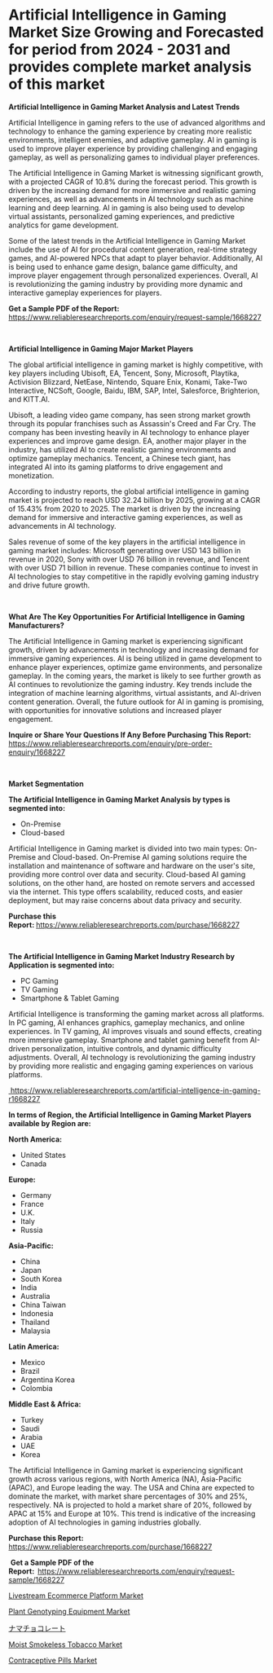 <p><h1>Artificial Intelligence in Gaming Market Size Growing and Forecasted for period from 2024 - 2031 and provides complete market analysis of this market</h1></p><p><strong>Artificial Intelligence in Gaming Market Analysis and Latest Trends</strong></p>
<p><p>Artificial Intelligence in gaming refers to the use of advanced algorithms and technology to enhance the gaming experience by creating more realistic environments, intelligent enemies, and adaptive gameplay. AI in gaming is used to improve player experience by providing challenging and engaging gameplay, as well as personalizing games to individual player preferences.</p><p>The Artificial Intelligence in Gaming Market is witnessing significant growth, with a projected CAGR of 10.8% during the forecast period. This growth is driven by the increasing demand for more immersive and realistic gaming experiences, as well as advancements in AI technology such as machine learning and deep learning. AI in gaming is also being used to develop virtual assistants, personalized gaming experiences, and predictive analytics for game development.</p><p>Some of the latest trends in the Artificial Intelligence in Gaming Market include the use of AI for procedural content generation, real-time strategy games, and AI-powered NPCs that adapt to player behavior. Additionally, AI is being used to enhance game design, balance game difficulty, and improve player engagement through personalized experiences. Overall, AI is revolutionizing the gaming industry by providing more dynamic and interactive gameplay experiences for players.</p></p>
<p><strong>Get a Sample PDF of the Report:&nbsp;</strong> <a href="https://www.reliableresearchreports.com/enquiry/request-sample/1668227">https://www.reliableresearchreports.com/enquiry/request-sample/1668227</a></p>
<p>&nbsp;</p>
<p><strong>Artificial Intelligence in Gaming Major Market Players</strong></p>
<p><p>The global artificial intelligence in gaming market is highly competitive, with key players including Ubisoft, EA, Tencent, Sony, Microsoft, Playtika, Activision Blizzard, NetEase, Nintendo, Square Enix, Konami, Take-Two Interactive, NCSoft, Google, Baidu, IBM, SAP, Intel, Salesforce, Brighterion, and KITT.AI. </p><p>Ubisoft, a leading video game company, has seen strong market growth through its popular franchises such as Assassin's Creed and Far Cry. The company has been investing heavily in AI technology to enhance player experiences and improve game design. EA, another major player in the industry, has utilized AI to create realistic gaming environments and optimize gameplay mechanics. Tencent, a Chinese tech giant, has integrated AI into its gaming platforms to drive engagement and monetization.</p><p>According to industry reports, the global artificial intelligence in gaming market is projected to reach USD 32.24 billion by 2025, growing at a CAGR of 15.43% from 2020 to 2025. The market is driven by the increasing demand for immersive and interactive gaming experiences, as well as advancements in AI technology.</p><p>Sales revenue of some of the key players in the artificial intelligence in gaming market includes: Microsoft generating over USD 143 billion in revenue in 2020, Sony with over USD 76 billion in revenue, and Tencent with over USD 71 billion in revenue. These companies continue to invest in AI technologies to stay competitive in the rapidly evolving gaming industry and drive future growth.</p></p>
<p>&nbsp;</p>
<p><strong>What Are The Key Opportunities For Artificial Intelligence in Gaming Manufacturers?</strong></p>
<p><p>The Artificial Intelligence in Gaming market is experiencing significant growth, driven by advancements in technology and increasing demand for immersive gaming experiences. AI is being utilized in game development to enhance player experiences, optimize game environments, and personalize gameplay. In the coming years, the market is likely to see further growth as AI continues to revolutionize the gaming industry. Key trends include the integration of machine learning algorithms, virtual assistants, and AI-driven content generation. Overall, the future outlook for AI in gaming is promising, with opportunities for innovative solutions and increased player engagement.</p></p>
<p><strong>Inquire or Share Your Questions If Any Before Purchasing This Report:</strong> <a href="https://www.reliableresearchreports.com/enquiry/pre-order-enquiry/1668227">https://www.reliableresearchreports.com/enquiry/pre-order-enquiry/1668227</a></p>
<p>&nbsp;</p>
<p><strong>Market Segmentation</strong></p>
<p><strong>The Artificial Intelligence in Gaming Market Analysis by types is segmented into:</strong></p>
<p><ul><li>On-Premise</li><li>Cloud-based</li></ul></p>
<p><p>Artificial Intelligence in Gaming market is divided into two main types: On-Premise and Cloud-based. On-Premise AI gaming solutions require the installation and maintenance of software and hardware on the user's site, providing more control over data and security. Cloud-based AI gaming solutions, on the other hand, are hosted on remote servers and accessed via the internet. This type offers scalability, reduced costs, and easier deployment, but may raise concerns about data privacy and security.</p></p>
<p><strong>Purchase this Report:&nbsp;</strong><a href="https://www.reliableresearchreports.com/purchase/1668227">https://www.reliableresearchreports.com/purchase/1668227</a></p>
<p>&nbsp;</p>
<p><strong>The Artificial Intelligence in Gaming Market Industry Research by Application is segmented into:</strong></p>
<p><ul><li>PC Gaming</li><li>TV Gaming</li><li>Smartphone & Tablet Gaming</li></ul></p>
<p><p>Artificial Intelligence is transforming the gaming market across all platforms. In PC gaming, AI enhances graphics, gameplay mechanics, and online experiences. In TV gaming, AI improves visuals and sound effects, creating more immersive gameplay. Smartphone and tablet gaming benefit from AI-driven personalization, intuitive controls, and dynamic difficulty adjustments. Overall, AI technology is revolutionizing the gaming industry by providing more realistic and engaging gaming experiences on various platforms.</p></p>
<p><a href="https://www.reliableresearchreports.com/artificial-intelligence-in-gaming-r1668227">&nbsp;https://www.reliableresearchreports.com/artificial-intelligence-in-gaming-r1668227</a></p>
<p><strong>In terms of Region, the Artificial Intelligence in Gaming Market Players available by Region are:</strong></p>
<p>
    <p> <strong> North America: </strong>
        <ul>
            <li>United States</li>
            <li>Canada</li>
        </ul>
        </p> 
    <p> <strong> Europe: </strong>
        <ul>
            <li>Germany</li>
            <li>France</li>
            <li>U.K.</li>
            <li>Italy</li>
            <li>Russia</li>
        </ul>
        </p> 
    <p> <strong> Asia-Pacific: </strong>
        <ul>
            <li>China</li>
            <li>Japan</li>
            <li>South Korea</li>
            <li>India</li>
            <li>Australia</li>
            <li>China Taiwan</li>
            <li>Indonesia</li>
            <li>Thailand</li>
            <li>Malaysia</li>
        </ul>
        </p> 
    <p> <strong> Latin America: </strong>
        <ul>
            <li>Mexico</li>
            <li>Brazil</li>
            <li>Argentina Korea</li>
            <li>Colombia</li>
        </ul>
        </p> 
    <p> <strong> Middle East & Africa: </strong>
        <ul>
            <li>Turkey</li>
            <li>Saudi</li>
            <li>Arabia</li>
            <li>UAE</li>
            <li>Korea</li>
        </ul>
    </p>
    </p>
<p><p>The Artificial Intelligence in Gaming market is experiencing significant growth across various regions, with North America (NA), Asia-Pacific (APAC), and Europe leading the way. The USA and China are expected to dominate the market, with market share percentages of 30% and 25%, respectively. NA is projected to hold a market share of 20%, followed by APAC at 15% and Europe at 10%. This trend is indicative of the increasing adoption of AI technologies in gaming industries globally.</p></p>
<p><strong>Purchase this Report: </strong><a href="https://www.reliableresearchreports.com/purchase/1668227">https://www.reliableresearchreports.com/purchase/1668227</a></p>
<p>&nbsp;<strong>Get a Sample PDF of the Report:&nbsp;&nbsp;</strong><a href="https://www.reliableresearchreports.com/enquiry/request-sample/1668227">https://www.reliableresearchreports.com/enquiry/request-sample/1668227</a></p>
<p><strong></strong></p>
<p><p><a href="https://www.linkedin.com/pulse/analyzing-livestream-ecommerce-platform-market-global-2eh1e">Livestream Ecommerce Platform Market</a></p><p><a href="https://www.linkedin.com/pulse/plant-genotyping-equipment-market-comprehensive-assessment-rfywf">Plant Genotyping Equipment Market</a></p><p><a href="https://github.com/EmoryYundt1935/Market-Research-Report-List-1/blob/main/344002053503.md">ナマチョコレート</a></p><p><a href="https://github.com/juancolorado15/Market-Research-Report-List-2/blob/main/moist-smokeless-tobacco-market.md">Moist Smokeless Tobacco Market</a></p><p><a href="https://github.com/mahnoor2003/Market-Research-Report-List-4/blob/main/contraceptive-pills-market.md">Contraceptive Pills Market</a></p></p>